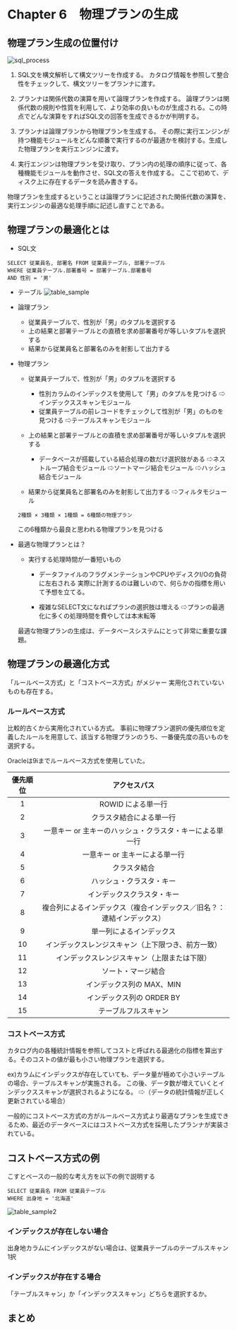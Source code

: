 # Chapter 6　物理プランの生成

## 物理プラン生成の位置付け

![sql_process](img/sql_process.png)


1. SQL文を構文解析して構文ツリーを作成する。
カタログ情報を参照して整合性をチェックして、構文ツリーをプランナに渡す。

2. プランナは関係代数の演算を用いて論理プランを作成する。
論理プランは関係代数の規則や性質を利用して、より効率の良いものが生成される。この時点でどんな演算をすればSQL文の回答を生成できるかが判明する。


3. プランナは論理プランから物理プランを生成する。
その際に実行エンジンが持つ機能モジュールをどんな順番で実行するのが最適かを検討する。生成した物理プランを実行エンジンに渡す。

4. 実行エンジンは物理プランを受け取り、プラン内の処理の順序に従って、各種機能モジュールを動作させ、SQL文の答えを作成する。
ここで初めて、ディスク上に存在するデータを読み書きする。

物理プランを生成するということは論理プランに記述された関係代数の演算を、実行エンジンの最適な処理手順に記述し直すことである。


## 物理プランの最適化とは

- SQL文
```
SELECT 従業員名, 部署名 FROM 従業員テーブル, 部署テーブル
WHERE 従業員テーブル.部署番号 = 部署テーブル.部署番号
AND 性別 = '男'
```

- テーブル
![table_sample](img/table_sample.png)

- 論理プラン

	- 従業員テーブルで、性別が「男」のタプルを選択する
	- 上の結果と部署テーブルとの直積を求め部署番号が等しいタプルを選択する
	- 結果から従業員名と部署名のみを射影して出力する

- 物理プラン

	- 従業員テーブルで、性別が「男」のタプルを選択する
		- 性別カラムのインデックスを使用して「男」のタプルを見つける
			⇨インデックススキャンモジュール
		- 従業員テーブルの前レコードをチェックして性別が「男」のものを見つける
		 	⇨テーブルスキャンモジュール
	- 上の結果と部署テーブルとの直積を求め部署番号が等しいタプルを選択する
		- データベースが搭載している結合処理の数だけ選択肢がある
			⇨ネストループ結合モジュール
            ⇨ソートマージ結合モジュール
            ⇨ハッシュ結合モジュール

	- 結果から従業員名と部署名のみを射影して出力する
		⇨フィルタモジュール

	```
	2種類 × 3種類 × 1種類 = 6種類の物理プラン
    ``` 
    
    この6種類から最良と思われる物理プランを見つける
    
- 最適な物理プランとは？

	- 実行する処理時間が一番短いもの
		- データファイルのフラグメンテーションやCPUやディスクI/Oの負荷に左右される
		実際に計測するのは難しいので、何らかの指標を用いて予想を立てる。
        
        - 複雑なSELECT文になればプランの選択肢は増える
        	⇨プランの最適化に多くの処理時間を費やしては本末転等

	最適な物理プランの生成は、データベースシステムにとって非常に重要な課題。


## 物理プランの最適化方式

「ルールベース方式」と「コストベース方式」がメジャー
実用化されていないものも存在する。

### ルールベース方式

比較的古くから実用化されている方式。
事前に物理プラン選択の優先順位を定義したルールを用意して、該当する物理プランのうち、一番優先度の高いものを選択する。

Oracleは9iまでルールベース方式を使用していた。

|優先順位|アクセスパス
| :--: | :--: |
| 1 | ROWID による単一行|
| 2 | クラスタ結合による単一行|
| 3 | 一意キー or 主キーのハッシュ・クラスタ・キーによる単一行|
| 4 | 一意キー or 主キーによる単一行|
| 5 | クラスタ結合|
| 6 | ハッシュ・クラスタ・キー|
| 7 | インデックスクラスタ・キー|
| 8 | 複合列によるインデックス（複合インデックス／旧名？：連結インデックス）|
| 9 | 単一列によるインデックス|
| 10 | インデックスレンジスキャン（上下限つき、前方一致）|
| 11 | インデックスレンジスキャン（上限または下限）|
| 12 | ソート・マージ結合|
| 13 | インデックス列の MAX、MIN|
| 14 | インデックス列の ORDER BY|
| 15 | テーブルフルスキャン|


### コストベース方式

カタログ内の各種統計情報を参照してコストと呼ばれる最適化の指標を算出する。そのコストの値が最も小さい物理プランを選択する。

ex)カラムにインデックスが存在していても、データ量が極めて小さいテーブルの場合、テーブルスキャンが実施される。
この後、データ数が増えていくとインデックススキャンが選択されるようになる。
⇨（データの統計情報が正しく更新されている場合）

一般的にコストベース方式の方がルールベース方式より最適なプランを生成できるため、最近のデータベースにはコストベース方式を採用したプランナが実装されている。


## コストベース方式の例

こすとベースの一般的な考え方を以下の例で説明する

```
SELECT 従業員名 FROM 従業員テーブル
WHERE 出身地 = '北海道'
```

![table_sample2](img/table_sample2.png)

### インデックスが存在しない場合

出身地カラムにインデックスがない場合は、従業員テーブルのテーブルスキャン1択

### インデックスが存在する場合

「テーブルスキャン」か「インデックススキャン」どちらを選択するか。



## まとめ